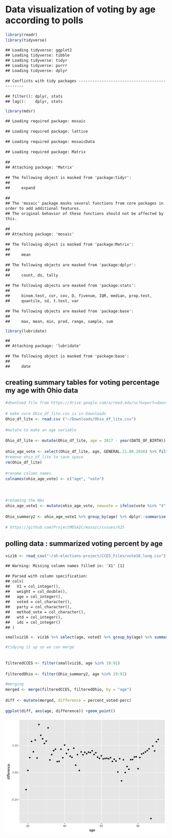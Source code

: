 Data visualization of voting by age according to polls
================

``` r
library(readr)
library(tidyverse)
```

    ## Loading tidyverse: ggplot2
    ## Loading tidyverse: tibble
    ## Loading tidyverse: tidyr
    ## Loading tidyverse: purrr
    ## Loading tidyverse: dplyr

    ## Conflicts with tidy packages ----------------------------------------------

    ## filter(): dplyr, stats
    ## lag():    dplyr, stats

``` r
library(mdsr)
```

    ## Loading required package: mosaic

    ## Loading required package: lattice

    ## Loading required package: mosaicData

    ## Loading required package: Matrix

    ## 
    ## Attaching package: 'Matrix'

    ## The following object is masked from 'package:tidyr':
    ## 
    ##     expand

    ## 
    ## The 'mosaic' package masks several functions from core packages in order to add additional features.  
    ## The original behavior of these functions should not be affected by this.

    ## 
    ## Attaching package: 'mosaic'

    ## The following object is masked from 'package:Matrix':
    ## 
    ##     mean

    ## The following objects are masked from 'package:dplyr':
    ## 
    ##     count, do, tally

    ## The following objects are masked from 'package:stats':
    ## 
    ##     binom.test, cor, cov, D, fivenum, IQR, median, prop.test,
    ##     quantile, sd, t.test, var

    ## The following objects are masked from 'package:base':
    ## 
    ##     max, mean, min, prod, range, sample, sum

``` r
library(lubridate)
```

    ## 
    ## Attaching package: 'lubridate'

    ## The following object is masked from 'package:base':
    ## 
    ##     date

creating summary tables for voting percentage my age with Ohio data
-------------------------------------------------------------------

``` r
#download file from https://drive.google.com/a/reed.edu/uc?export=download&confirm=vfYf&id=0B16R3n7VKQteeEh5SmozTXRVb2s

# make sure Ohio_df_lite.csv is in Downloads
Ohio_df_lite <- read.csv ("~/Downloads/Ohio_df_lite.csv")

#mutate to make an age variable

Ohio_df_lite <- mutate(Ohio_df_lite, age = 2017 - year(DATE_OF_BIRTH))

ohio_age_vote <- select(Ohio_df_lite, age, GENERAL.11.08.2016) %>% filter(age < 99)
#remove ohio_df_lite to save space
rm(Ohio_df_lite)

#rename column names
colnames(ohio_age_vote) <- c("age", "vote")



#renaming the NAs
ohio_age_vote1 <- mutate(ohio_age_vote, newvote = ifelse(vote %in% "X", "X", "O"))

Ohio_summary2 <- ohio_age_vote1 %>% group_by(age) %>% dplyr::summarise(perc = base::mean(newvote == "X"))

# https://github.com/ProjectMOSAIC/mosaic/issues/625
```

polling data : summarized voting percent by age
-----------------------------------------------

``` r
viz16 <- read_csv("~/oh-elections-project/CCES_Files/vote16_long.csv")
```

    ## Warning: Missing column names filled in: 'X1' [1]

    ## Parsed with column specification:
    ## cols(
    ##   X1 = col_integer(),
    ##   weight = col_double(),
    ##   age = col_integer(),
    ##   voted = col_character(),
    ##   party = col_character(),
    ##   method_vote = col_character(),
    ##   wtd = col_integer(),
    ##   ids = col_integer()
    ## )

``` r
smallviz16 <- viz16 %>% select(age, voted) %>% group_by(age) %>% summarize(percent_voted = base::mean(voted == "yes"))
```

``` r
#tidying it up so we can merge


filteredCCES <- filter(smallviz16, age %in% 19:91) 

filteredOhio <- filter(Ohio_summary2, age %in% 19:91)
```

``` r
#merging
merged <- merge(filteredCCES, filteredOhio, by = "age")

diff <- mutate(merged, difference = percent_voted-perc)

ggplot(diff, aes(age, difference)) +geom_point()
```

![](full_scale_viz_files/figure-markdown_github/unnamed-chunk-4-1.png)
